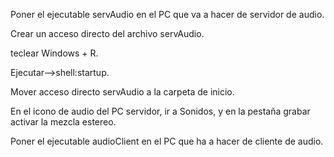 Poner el ejecutable servAudio en el PC que va a hacer de servidor de audio.

Crear un acceso directo del archivo servAudio.

teclear Windows + R.

Ejecutar-->shell:startup.

Mover acceso directo servAudio a la carpeta de inicio.

En el icono de audio del PC servidor, ir a Sonidos, y en la pestaña grabar activar la mezcla estereo.

Poner el ejecutable audioClient en el PC que ha a hacer de cliente de audio.
